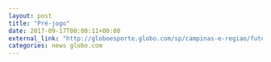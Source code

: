 ```yaml
---
layout: post
title: "Pré-jogo"
date: 2017-09-17T00:00:11+00:00
external_link: "http://globoesporte.globo.com/sp/campinas-e-regiao/futebol/brasileirao-serie-a/jogo/16-09-2017/ponte-preta-atletico-go/"
categories: news globo.com
---
```

